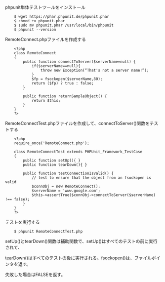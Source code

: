 phpunit単体テストツールをインストール

        $ wget https://phar.phpunit.de/phpunit.phar
        $ chmod +x phpunit.phar
        $ sudo mv phpunit.phar /usr/local/bin/phpunit
        $ phpunit --version

RemoteConnect.phpファイルを作成する

        <?php
        class RemoteConnect
        {
            public function connectToServer($serverName=null) {
                if($serverName==null){
                    throw new Exception(“That's not a server name!”);
                }
                $fp = fsockopen($serverName,80);
                return ($fp) ? true : false;
            }

            public function returnSampleObject() {
                return $this;
            }
        }
        ?>


RemoteConnectTest.phpファイルを作成して、connectToServer()関数をテストする

        <?php
        require_once('RemoteConnect.php');

        class RemoteConnectTest extends PHPUnit_Framework_TestCase
        {
            public function setUp(){ }
            public function tearDown(){ }

            public function testConnectionIsValid() {
                // test to ensure that the object from an fsockopen is valid
                $connObj = new RemoteConnect();
                $serverName = 'www.google.com';
                $this->assertTrue($connObj->connectToServer($serverName) !== false);
            }
        }
        ?>

テストを実行する

        $ phpunit RemoteConnectTest.php

setUp()とtearDown()関数は補助関数で、setUp()はすべてのテストの前に実行されて、

tearDown()はすべてのテストの後に実行される。fsockopen()は、ファイルポインタを返す。

失敗した場合はFALSEを返す。
